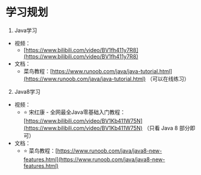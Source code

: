 # 学习规划

1. Java学习
- 视频：
	- [https://www.bilibili.com/video/BV1fh411y7R8](https://www.bilibili.com/video/BV1fh411y7R8)
- 文档：
	- 菜鸟教程：[https://www.runoob.com/java/java-tutorial.html](https://www.runoob.com/java/java-tutorial.html) （可以在线练习）
2. Java8学习
-   视频：
	 -   ⭐ 宋红康 - 全网最全Java零基础入门教程：[https://www.bilibili.com/video/BV1Kb411W75N](https://www.bilibili.com/video/BV1Kb411W75N) （只看 Java 8 部分即可）
- 文档：
  - ⭐ 菜鸟教程：[https://www.runoob.com/java/java8-new-features.html](https://www.runoob.com/java/java8-new-features.html)

<!--stackedit_data:
eyJoaXN0b3J5IjpbNDIzNzc4ODM4XX0=
-->